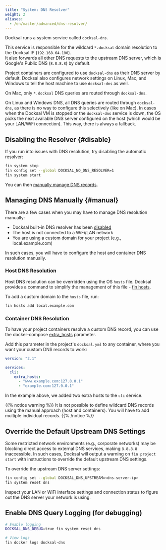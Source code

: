 ```yaml
---
title: "System: DNS Resolver"
weight: 2
aliases:
  - /en/master/advanced/dns-resolver/
---
```



Docksal runs a system service called `docksal-dns`.

This service is responsible for the wildcard `*.docksal` domain resolution to the Docksal IP (`192.168.64.100`).  
It also forwards all other DNS requests to the upstream DNS server, which is Google's Public DNS (`8.8.8.8`) by default. 

Project containers are configured to use `docksal-dns` as their DNS server by default. 
Docksal also configures network settings on Linux, Mac, and Windows to tell the host machine to use `docksal-dns` as well.

On Mac, only `*.docksal` DNS queries are routed through `docksal-dns`. 

On Linux and Windows DNS, all DNS queries are routed through `docksal-dns`, as there is no way to configure this 
selectively (like on Mac). In cases when the Docksal VM is stopped or the `docksal-dns` service is down, the OS picks 
the next available DNS server configured on the host (which would be your LAN/WiFi connection). This way, there is 
always a fallback.


## Disabling the Resolver {#disable}

If you run into issues with DNS resolution, try disabling the automatic resolver:

```bash
fin system stop
fin config set --global DOCKSAL_NO_DNS_RESOLVER=1
fin system start
```

You can then [manually manage DNS records](#manual).


## Managing DNS Manually {#manual} 

There are a few cases when you may have to manage DNS resolution manually:

- Docksal built-in DNS resolver has been [disabled](#disable)
- The host is not connected to a WiFi/LAN network
- You are using a custom domain for your project (e.g., local.example.com)

In such cases, you will have to configure the host and container DNS resolution manually.

### Host DNS Resolution

Host DNS resolution can be overridden using the OS `hosts` file. Docksal provides a command to simplify the management 
of this file - [fin hosts](/fin/fin-help/#hosts).

To add a custom domain to the `hosts` file, run:

```bash
fin hosts add local.example.com
```

### Container DNS Resolution

To have your project containers resolve a custom DNS record, you can use the docker-compose 
[extra_hosts](https://docs.docker.com/compose/compose-file/compose-file-v2/#extra_hosts) parameter.   

Add this parameter in the project's `docksal.yml` to any container, where you want your custom DNS records to work:

```yaml
version: "2.1"

services:
  cli:
    extra_hosts:
      - "www.example.com:127.0.0.1"
      - "example.com:127.0.0.1"
```

In the example above, we added two extra hosts to the `cli` service.

{{% notice warning %}}
It is not possible to define wildcard DNS records using the manual approach (host and containers). You will have to 
add multiple individual records.
{{% /notice %}}


## Override the Default Upstream DNS Settings

Some restricted network environments (e.g., corporate networks) may be blocking direct access to external DNS services, 
making `8.8.8.8` inaccessible. In such cases, Docksal will output a warning on `fin project start` with instructions 
to override the default upstream DNS settings.

To override the upstream DNS server settings:

```bash
fin config set --global DOCKSAL_DNS_UPSTREAM=<dns-server-ip>
fin system reset dns
```

Inspect your LAN or WiFi interface settings and connection status to figure out the DNS server your network is using.


## Enable DNS Query Logging (for debugging) 

```bash
# Enable logging
DOCKSAL_DNS_DEBUG=true fin system reset dns

# View logs
fin docker logs docksal-dns
```
